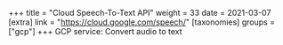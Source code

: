 +++
title = "Cloud Speech-To-Text API"
weight = 33
date = 2021-03-07
[extra]
link = "https://cloud.google.com/speech/"
[taxonomies]
groups = ["gcp"]
+++
GCP service: Convert audio to text

